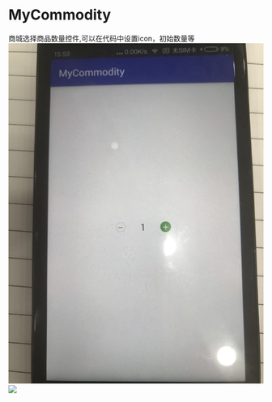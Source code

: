 # MyCommodity
商城选择商品数量控件,可以在代码中设置icon，初始数量等
![image](https://github.com/manburenshenglu/MyCommodity/raw/master/demo.jpg)
[![](https://jitpack.io/v/manburenshenglu/MyCommodity.svg)](https://jitpack.io/#manburenshenglu/MyCommodity)

